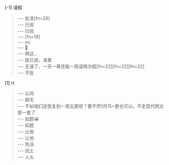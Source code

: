 
[-1] 请假
>--- 批准[fn=26]<br>
>--- 已阅<br>
>--- 已阅<br>
>--- [fn=19]<br>
>--- no<br>
>--- 🐔<br>
>--- 啊这…<br>
>--- 朕已阅，准奏<br>
>--- 无语了，一天一章还能一周请两次假[fn=22][fn=22][fn=22]<br>
>--- 不批<br>

[1] rt
>--- 认同<br>
>--- 聊天<br>
>--- 不如咱们还恢复到一周五更吧？要不然1月15+更也可以。不走现代网文那一套了<br>
>--- 如题😭<br>
>--- 如题<br>
>--- 让他<br>
>--- 让他<br>
>--- 热汤<br>
>--- 闰土<br>
>--- 人头<br>
